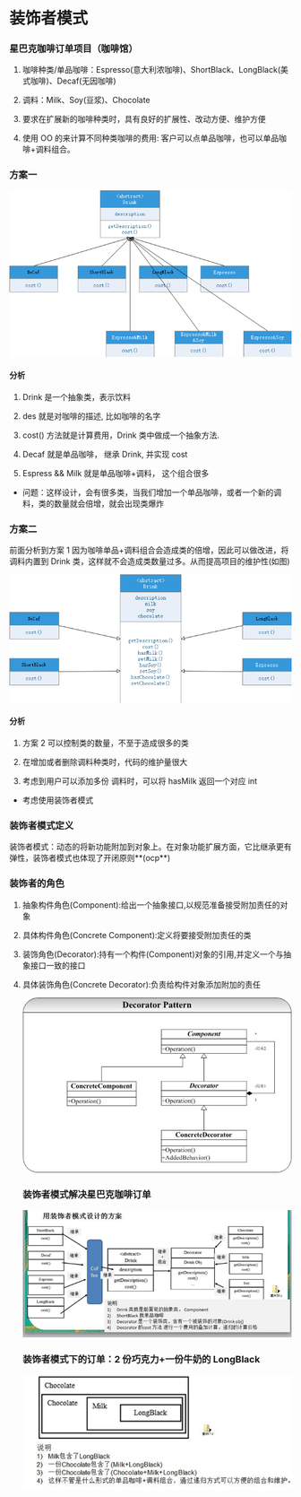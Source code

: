 # 装饰者模式

### 星巴克咖啡订单项目（咖啡馆）

1. 咖啡种类/单品咖啡：Espresso(意大利浓咖啡)、ShortBlack、LongBlack(美式咖啡)、Decaf(无因咖啡)

2. 调料：Milk、Soy(豆浆)、Chocolate

3. 要求在扩展新的咖啡种类时，具有良好的扩展性、改动方便、维护方便

4. 使用 OO 的来计算不同种类咖啡的费用: 客户可以点单品咖啡，也可以单品咖啡+调料组合。

   

### 方案一

![image-20200317124401385](装饰者模式/image-20200317124401385.png)

#### 分析

1. Drink 是一个抽象类，表示饮料

2. des 就是对咖啡的描述, 比如咖啡的名字

3. cost() 方法就是计算费用，Drink 类中做成一个抽象方法.

4. Decaf 就是单品咖啡， 继承 Drink, 并实现 cost

5. Espress && Milk 就是单品咖啡+调料， 这个组合很多

* 问题：这样设计，会有很多类，当我们增加一个单品咖啡，或者一个新的调料，类的数量就会倍增，就会出现类爆炸

### 方案二

前面分析到方案 1 因为咖啡单品+调料组合会造成类的倍增，因此可以做改进，将调料内置到 Drink 类，这样就不会造成类数量过多。从而提高项目的维护性(如图)

![image-20200316233957838](装饰者模式/image-20200316233957838-1584434467118.png)

#### 分析

1. 方案 2 可以控制类的数量，不至于造成很多的类

2. 在增加或者删除调料种类时，代码的维护量很大
3. 考虑到用户可以添加多份 调料时，可以将 hasMilk 返回一个对应 int

* 考虑使用装饰者模式

### 装饰者模式定义

装饰者模式：动态的将新功能附加到对象上。在对象功能扩展方面，它比继承更有弹性，装饰者模式也体现了开闭原则**(ocp**)

### 装饰者的角色

1. 抽象构件角色(Component):给出一个抽象接口,以规范准备接受附加责任的对象

2. 具体构件角色(Concrete Component):定义将要接受附加责任的类

3. 装饰角色(Decorator):持有一个构件(Component)对象的引用,并定义一个与抽象接口一致的接口

4. 具体装饰角色(Concrete Decorator):负责给构件对象添加附加的责任

   ![img](装饰者模式/071935185455365.png)  

   ### 装饰者模式解决星巴克咖啡订单      

   ![image-20200316231437086](装饰者模式/image-20200316231437086-1584434467118.png)

   ### 装饰者模式下的订单：2 份巧克力+一份牛奶的 LongBlack

    ![image-20200316231454072](./装饰者模式/image-20200316231454072.png)